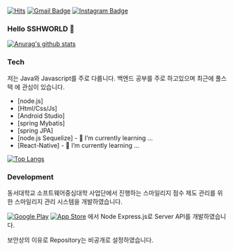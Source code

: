 [![Hits](https://hits.seeyoufarm.com/api/count/incr/badge.svg?url=https%3A%2F%2Fgithub.com%2Fsshworld%2Fhit-counter&count_bg=%2379C83D&title_bg=%23555555&icon=&icon_color=%23E7E7E7&title=hits&edge_flat=false)](https://hits.seeyoufarm.com) [![Gmail Badge](https://img.shields.io/badge/Gmail-ea4335?style-flat-square&logo=Gmail&logoColor=white&link=mailto:ssh97540@gmail.com)](mailto:ssh97540@gmail.com) [![Instagram Badge](https://img.shields.io/badge/instagram-e4405f?style-flat-square&logo=Instagram&logoColor=white)](https://instagram.com/ssh._.world)

### Hello SSHWORLD 👋

[![Anurag's github stats](https://github-readme-stats.vercel.app/api?username=sshworld)](https://github.com/anuraghazra/github-readme-stats)

### Tech

저는 Java와 Javascript를 주로 다룹니다. 백엔드 공부를 주로 하고있으며 최근에 풀스택 에 관심이 있습니다.

* [node.js]
* [Html/Css/Js]
* [Android Studio]
* [spring Mybatis]
* [spring JPA]
* [node.js Sequelize] - 🌱 I’m currently learning ...
* [React-Native] - 🌱 I’m currently learning ...

[![Top Langs](https://github-readme-stats.vercel.app/api/top-langs/?username=sshworld&layout=compact)](https://github.com/anuraghazra/github-readme-stats)

### Development

동서대학교 소프트웨어중심대학 사업단에서 진행하는 스마일리지 점수 제도 관리를 위한 스마일리지 관리 시스템을 개발하였습니다.

[![Google Play](https://img.shields.io/badge/Google%20Play-414141?style-flat-square&logo=Google%20Play&logoColor=white)](https://play.google.com/store/apps/details?id=com.dongseo.book&hl=ko) [![App Store](https://img.shields.io/badge/App%20Store-0d96f6?style-flat-square&logo=App%20Store&logoColor=white)](https://apps.apple.com/au/app/%EC%8A%A4%EB%A7%88%EC%9D%BC%EB%A6%AC%EC%A7%80/id1534837473) 에서 Node Express.js로 Server API를 개발하였습니다.

보안상의 이유로 Repository는 비공개로 설정하였습니다.
<!--
**sshworld/sshworld** is a ✨ _special_ ✨ repository because its `README.md` (this file) appears on your GitHub profile.
Here are some ideas to get you started:

- 🔭 I’m currently working on ...
- 🌱 I’m currently learning ...
- 👯 I’m looking to collaborate on ...
- 🤔 I’m looking for help with ...
- 💬 Ask me about ...
- 📫 How to reach me: ...
- 😄 Pronouns: ...
- ⚡ Fun fact: ...
-->
